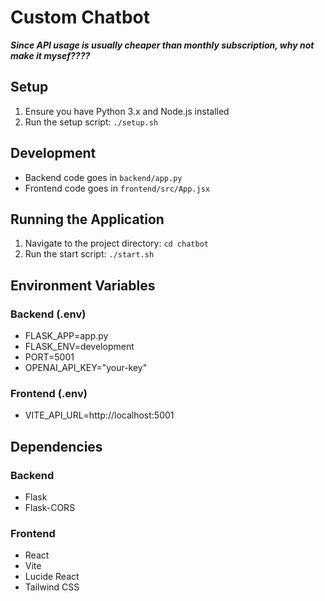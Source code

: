 # Custom Chatbot
***Since API usage is usually cheaper than monthly subscription, why not make it mysef????***

## Setup
1. Ensure you have Python 3.x and Node.js installed
2. Run the setup script: `./setup.sh`

## Development
- Backend code goes in `backend/app.py`
- Frontend code goes in `frontend/src/App.jsx`

## Running the Application
1. Navigate to the project directory: `cd chatbot`
2. Run the start script: `./start.sh`

## Environment Variables
### Backend (.env)
- FLASK_APP=app.py
- FLASK_ENV=development
- PORT=5001
- OPENAI_API_KEY="your-key"

### Frontend (.env)
- VITE_API_URL=http://localhost:5001

## Dependencies
### Backend
- Flask
- Flask-CORS

### Frontend
- React
- Vite
- Lucide React
- Tailwind CSS
